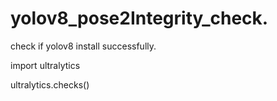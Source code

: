 # yolov8_pose2Integrity_check.


check if yolov8 install successfully. 

import ultralytics

ultralytics.checks()
